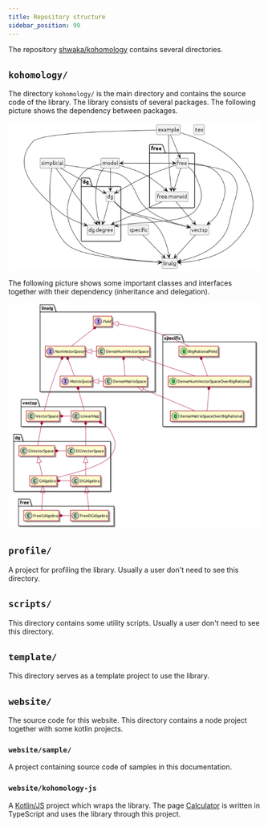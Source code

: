 ```yaml
---
title: Repository structure
sidebar_position: 99
---
```


The repository [shwaka/kohomology](https://github.com/shwaka/kohomology) contains several directories.

## `kohomology/`
The directory `kohomology/` is the main directory and contains the source code of the library.
The library consists of several packages.
The following picture shows the dependency between packages.

![dependency graph](/img/uml/depGraph.png)

The following picture shows some important classes and interfaces
together with their dependency (inheritance and delegation).

![packages](/img/uml/packages.png)

## `profile/`
A project for profiling the library.
Usually a user don't need to see this directory.

## `scripts/`
This directory contains some utility scripts.
Usually a user don't need to see this directory.

## `template/`
This directory serves as a template project to use the library.

## `website/`
The source code for this website.
This directory contains a node project together with some kotlin projects.

### `website/sample/`
A project containing source code of samples in this documentation.

### `website/kohomology-js`
A [Kotlin/JS](https://kotlinlang.org/docs/js-overview.html) project which wraps the library.
The page [Calculator](../calculator) is written in TypeScript and uses the library through this project.
